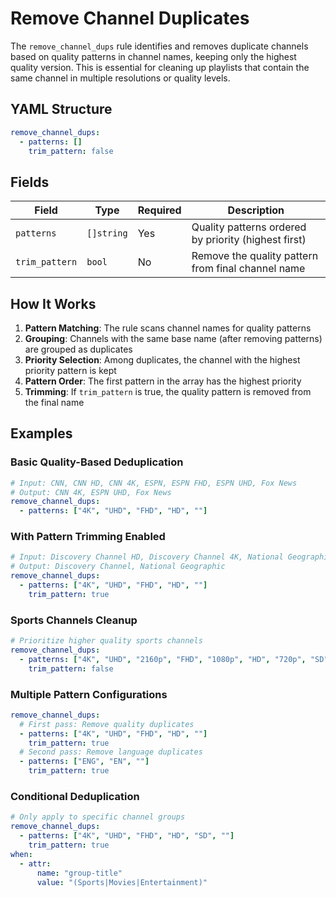 # Remove Channel Duplicates

The `remove_channel_dups` rule identifies and removes duplicate channels based on quality patterns in channel names, keeping only the highest quality version. This is essential for cleaning up playlists that contain the same channel in multiple resolutions or quality levels.

## YAML Structure

```yaml
remove_channel_dups:
  - patterns: []
    trim_pattern: false
```

## Fields

| Field          | Type       | Required | Description                                             |
|----------------|------------|----------|---------------------------------------------------------|
| `patterns`     | `[]string` | Yes      | Quality patterns ordered by priority (highest first)   |
| `trim_pattern` | `bool`     | No       | Remove the quality pattern from final channel name     |

## How It Works

1. **Pattern Matching**: The rule scans channel names for quality patterns
2. **Grouping**: Channels with the same base name (after removing patterns) are grouped as duplicates
3. **Priority Selection**: Among duplicates, the channel with the highest priority pattern is kept
4. **Pattern Order**: The first pattern in the array has the highest priority
5. **Trimming**: If `trim_pattern` is true, the quality pattern is removed from the final name

## Examples

### Basic Quality-Based Deduplication

```yaml
# Input: CNN, CNN HD, CNN 4K, ESPN, ESPN FHD, ESPN UHD, Fox News
# Output: CNN 4K, ESPN UHD, Fox News
remove_channel_dups:
  - patterns: ["4K", "UHD", "FHD", "HD", ""]
```

### With Pattern Trimming Enabled

```yaml
# Input: Discovery Channel HD, Discovery Channel 4K, National Geographic UHD, National Geographic
# Output: Discovery Channel, National Geographic
remove_channel_dups:
  - patterns: ["4K", "UHD", "FHD", "HD", ""]
    trim_pattern: true
```

### Sports Channels Cleanup

```yaml
# Prioritize higher quality sports channels
remove_channel_dups:
  - patterns: ["4K", "UHD", "2160p", "FHD", "1080p", "HD", "720p", "SD", ""]
    trim_pattern: false
```

### Multiple Pattern Configurations

```yaml
remove_channel_dups:
  # First pass: Remove quality duplicates
  - patterns: ["4K", "UHD", "FHD", "HD", ""]
    trim_pattern: true
  # Second pass: Remove language duplicates  
  - patterns: ["ENG", "EN", ""]
    trim_pattern: true
```

### Conditional Deduplication

```yaml
# Only apply to specific channel groups
remove_channel_dups:
  - patterns: ["4K", "UHD", "FHD", "HD", "SD", ""]
    trim_pattern: true
when:
  - attr:
      name: "group-title"
      value: "(Sports|Movies|Entertainment)"
```